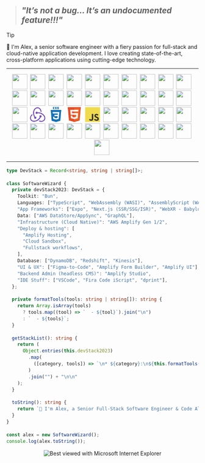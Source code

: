 >## *_"It’s not a bug... It’s an undocumented feature!!!"_*

> [!TIP]
>
> 👋 I'm Alex, a senior software engineer with a fiery passion for full-stack and cloud-native application development. I love creating state-of-the-art, cross-platform applications using cutting-edge technology.
>
> 

---

<p align="center">
<img src="https://cdn.jsdelivr.net/gh/devicons/devicon/icons/typescript/typescript-original.svg"width="40" height="40"/>&nbsp;
<img src="https://cdn.jsdelivr.net/gh/devicons/devicon/icons/go/go-original.svg" width="40" height="40"/>&nbsp;
<img src="https://cdn.jsdelivr.net/gh/devicons/devicon/icons/python/python-original.svg"width="40" height="40"/>&nbsp;
<img src="https://cdn.jsdelivr.net/gh/devicons/devicon/icons/rust/rust-plain.svg"width="40" height="40"/>&nbsp;
<img src="https://cdn.jsdelivr.net/gh/devicons/devicon/icons/nodejs/nodejs-original.svg" width="40" height="40"/>&nbsp;
<img src="https://cdn.jsdelivr.net/gh/devicons/devicon/icons/denojs/denojs-original.svg"width="40" height="40"/>&nbsp;  
<img src="https://cdn.jsdelivr.net/gh/devicons/devicon/icons/cplusplus/cplusplus-original.svg"width="40" height="40"/>&nbsp;
<img src="https://cdn.jsdelivr.net/gh/devicons/devicon/icons/c/c-original.svg" width="40" height="40"/>&nbsp;
<img src="https://cdn.jsdelivr.net/gh/devicons/devicon/icons/solidity/solidity-original.svg"width="40" height="40"/>&nbsp;
<img src="https://cdn.jsdelivr.net/gh/devicons/devicon/icons/jupyter/jupyter-original-wordmark.svg"width="40" height="40"/>&nbsp;
<img src="https://cdn.jsdelivr.net/gh/devicons/devicon/icons/kaggle/kaggle-original-wordmark.svg"width="40" height="40"/>&nbsp;
<img src="https://cdn.jsdelivr.net/gh/devicons/devicon/icons/tensorflow/tensorflow-original.svg"width="40" height="40"/>&nbsp;
<img src="https://cdn.jsdelivr.net/gh/devicons/devicon/icons/docker/docker-original.svg"width="40" height="40"/>&nbsp;
<img src="https://cdn.jsdelivr.net/gh/devicons/devicon/icons/kubernetes/kubernetes-plain-wordmark.svg"width="40" height="40"/>&nbsp;
<img src="https://cdn.jsdelivr.net/gh/devicons/devicon/icons/linux/linux-original.svg"width="40" height="40"/>&nbsp;
<img src="https://cdn.jsdelivr.net/gh/devicons/devicon/icons/mongodb/mongodb-original-wordmark.svg"width="40" height="40"/>&nbsp;
<img src="https://cdn.jsdelivr.net/gh/devicons/devicon/icons/nextjs/nextjs-original-wordmark.svg"width="40" height="40"/>&nbsp;
<img src="https://cdn.jsdelivr.net/gh/devicons/devicon/icons/react/react-original.svg"width="40" height="40"/>&nbsp;
<img src="https://cdn.jsdelivr.net/gh/devicons/devicon/icons/npm/npm-original-wordmark.svg"width="40" height="40"/>&nbsp;
<img src="https://cdn.jsdelivr.net/gh/devicons/devicon/icons/yarn/yarn-original.svg"width="40" height="40"/>&nbsp;
<img src="https://cdn.jsdelivr.net/gh/devicons/devicon/icons/babel/babel-original.svg" width="40" height="40"/>&nbsp;
<img src="https://github.com/devicons/devicon/blob/master/icons/redux/redux-original.svg" title="Redux" alt="Redux " width="40" height="40"/>&nbsp;
<img src="https://github.com/devicons/devicon/blob/master/icons/css3/css3-plain-wordmark.svg"  title="CSS3" alt="CSS" width="40" height="40"/>&nbsp;
<img src="https://github.com/devicons/devicon/blob/master/icons/html5/html5-original.svg" title="HTML5" alt="HTML" width="40" height="40"/>&nbsp;
<img src="https://github.com/devicons/devicon/blob/master/icons/javascript/javascript-original.svg" title="JavaScript" alt="JavaScript" width="40" height="40"/>&nbsp;
<img src="https://cdn.jsdelivr.net/gh/devicons/devicon/icons/graphql/graphql-plain.svg"width="40" height="40"/>&nbsp;
<img src="https://cdn.jsdelivr.net/gh/devicons/devicon/icons/eslint/eslint-original.svg" width="40" height="40"/>&nbsp;
<img src="https://cdn.jsdelivr.net/gh/devicons/devicon/icons/threejs/threejs-original.svg" width="40" height="40"/>&nbsp;
<img src="https://cdn.jsdelivr.net/gh/devicons/devicon/icons/firebase/firebase-plain.svg"width="40" height="40"/>&nbsp;
<img src="https://cdn.jsdelivr.net/gh/devicons/devicon/icons/tailwindcss/tailwindcss-plain.svg"width="40" height="40"/>&nbsp;
<img src="https://cdn.jsdelivr.net/gh/devicons/devicon/icons/express/express-original.svg" width="40" height="40"/>&nbsp;
<img src="https://cdn.jsdelivr.net/gh/devicons/devicon/icons/feathersjs/feathersjs-original.svg"width="40" height="40"/>&nbsp;
<img src="https://cdn.jsdelivr.net/gh/devicons/devicon/icons/gcc/gcc-original.svg"width="40" height="40"/>&nbsp;
<img src="https://cdn.jsdelivr.net/gh/devicons/devicon/icons/grafana/grafana-original.svg"width="40" height="40"/>&nbsp;
<img src="https://cdn.jsdelivr.net/gh/devicons/devicon/icons/storybook/storybook-original.svg"width="40" height="40"/>&nbsp;
<img src="https://cdn.jsdelivr.net/gh/devicons/devicon/icons/figma/figma-original.svg"width="40" height="40"/>&nbsp;
<img src="https://cdn.jsdelivr.net/gh/devicons/devicon/icons/vscode/vscode-original.svg"width="40" height="40"/>&nbsp;
<img src="https://cdn.jsdelivr.net/gh/devicons/devicon/icons/xcode/xcode-plain.svg" width="40" height="40"/>&nbsp;
<img src="https://cdn.jsdelivr.net/gh/devicons/devicon/icons/git/git-original.svg" width="40" height="40"/>&nbsp;
<img src="https://cdn.jsdelivr.net/gh/devicons/devicon/icons/github/github-original.svg"width="40" height="40"/>&nbsp;
<img src="https://cdn.jsdelivr.net/gh/devicons/devicon/icons/amazonwebservices/amazonwebservices-original.svg" width="40" height="40"/>&nbsp;

</p>

---

```typescript
type DevStack = Record<string, string | string[]>;

class SoftwareWizard {
  private devStack2023: DevStack = {
    Toolkit: "Bun",
    Languages: ["TypeScript", "WebAssembly (WASI)", "AssemblyScript (WASM)"],
    "App Frameworks": ["Expo", "Next.js (SSR/SSG/ISR)", "WebXR - Babylon.js"],
    Data: ["AWS DataStore/AppSync", "GraphQL"],
    "Infrastructure (Cloud Native)": "AWS Amplify Gen 1/2",
    "Deploy & hosting": [
      "Amplify Hosting",
      "Cloud Sandbox",
      "Fullstack workflows",
    ],
    Database: ["DynamoDB", "Redshift", "Kinesis"],
    "UI & UX": ["Figma-to-Code", "Amplify Form Builder", "Amplify UI"],
    "Backend Admin (headless CMS)": "Amplify Studio",
    "IDE Stuff": ["VSCode", "Fira Code iScript", "dprint"],
  };

  private formatTools(tools: string | string[]): string {
    return Array.isArray(tools)
      ? tools.map((tool) => `  - ${tool}`).join("\n")
      : `  - ${tools}`;
  }

  getStackList(): string {
    return (
      Object.entries(this.devStack2023)
        .map(
          ([category, tools]) => `\n* ${category}:\n${this.formatTools(tools)}`
        )
        .join("") + "\n\n"
    );
  }

  toString(): string {
    return `👋 I'm Alex, a Senior Full-Stack Software Engineer & Code Alchemist with a 2023 stack: ${this.getStackList()} 🌙 Let's make some digital magic! 🧙‍♂️✨`;
  }
}

const alex = new SoftwareWizard();
console.log(alex.toString());
```



<div align="center">
<img src="https://github.com/fnky/fnky/raw/fnky/img/ie.jpg" alt="Best viewed with Microsoft Internet Explorer" align="center" width="128">
</div>

